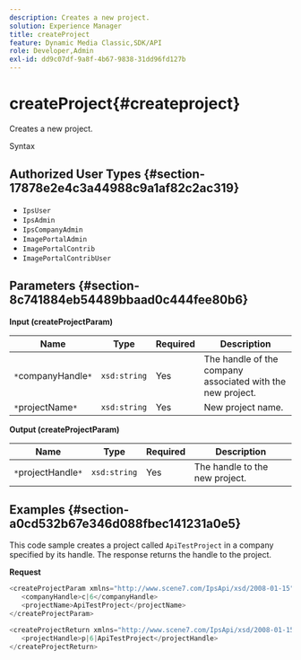 ```yaml
---
description: Creates a new project.
solution: Experience Manager
title: createProject
feature: Dynamic Media Classic,SDK/API
role: Developer,Admin
exl-id: dd9c07df-9a8f-4b67-9838-31dd96fd127b
---
```

# createProject{#createproject}

Creates a new project.

 Syntax 

## Authorized User Types {#section-17878e2e4c3a44988c9a1af82c2ac319}

* `IpsUser` 
* `IpsAdmin` 
* `IpsCompanyAdmin` 
* `ImagePortalAdmin` 
* `ImagePortalContrib` 
* `ImagePortalContribUser`

## Parameters {#section-8c741884eb54489bbaad0c444fee80b6}

**Input (createProjectParam)** 

|  Name  | Type  | Required  | Description  |
|---|---|---|---|
|  `*`companyHandle`*`  | `xsd:string`  | Yes  | The handle of the company associated with the new project.  |
|  `*`projectName`*`  | `xsd:string`  | Yes  | New project name.  |

**Output (createProjectParam)** 

|  Name  | Type  | Required  | Description  |
|---|---|---|---|
|  `*`projectHandle`*`  | `xsd:string`  | Yes  | The handle to the new project.  |

## Examples {#section-a0cd532b67e346d088fbec141231a0e5}

This code sample creates a project called `ApiTestProject` in a company specified by its handle. The response returns the handle to the project.

**Request** 

```java
<createProjectParam xmlns="http://www.scene7.com/IpsApi/xsd/2008-01-15">
   <companyHandle>c|6</companyHandle>
   <projectName>ApiTestProject</projectName>
</createProjectParam>

```

```java
<createProjectReturn xmlns="http://www.scene7.com/IpsApi/xsd/2008-01-15">
   <projectHandle>p|6|ApiTestProject</projectHandle>
</createProjectReturn>
```
